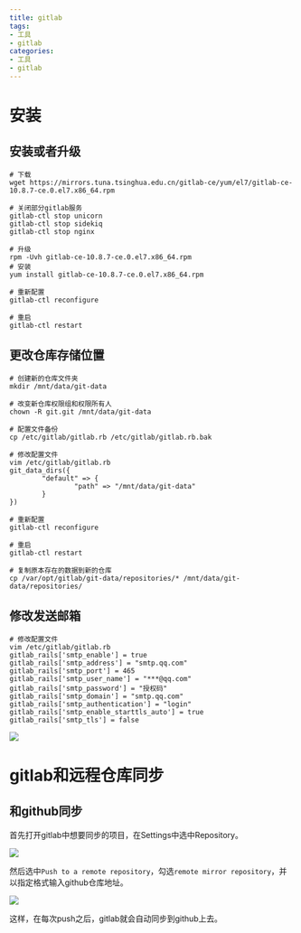 ```yaml
---
title: gitlab
tags: 
- 工具
- gitlab
categories: 
- 工具
- gitlab
---
```




# 安装

## 安装或者升级

```shell
# 下载
wget https://mirrors.tuna.tsinghua.edu.cn/gitlab-ce/yum/el7/gitlab-ce-10.8.7-ce.0.el7.x86_64.rpm

# 关闭部分gitlab服务
gitlab-ctl stop unicorn
gitlab-ctl stop sidekiq
gitlab-ctl stop nginx

# 升级
rpm -Uvh gitlab-ce-10.8.7-ce.0.el7.x86_64.rpm
# 安装
yum install gitlab-ce-10.8.7-ce.0.el7.x86_64.rpm

# 重新配置
gitlab-ctl reconfigure

# 重启
gitlab-ctl restart

```



## 更改仓库存储位置

```shell
# 创建新的仓库文件夹
mkdir /mnt/data/git-data

# 改变新仓库权限组和权限所有人
chown -R git.git /mnt/data/git-data

# 配置文件备份
cp /etc/gitlab/gitlab.rb /etc/gitlab/gitlab.rb.bak 

# 修改配置文件
vim /etc/gitlab/gitlab.rb
git_data_dirs({
        "default" => {
                "path" => "/mnt/data/git-data"
        }
})

# 重新配置
gitlab-ctl reconfigure

# 重启
gitlab-ctl restart

# 复制原本存在的数据到新的仓库
cp /var/opt/gitlab/git-data/repositories/* /mnt/data/git-data/repositories/

```



## 修改发送邮箱

```shell
# 修改配置文件
vim /etc/gitlab/gitlab.rb
gitlab_rails['smtp_enable'] = true
gitlab_rails['smtp_address'] = "smtp.qq.com"
gitlab_rails['smtp_port'] = 465
gitlab_rails['smtp_user_name'] = "***@qq.com"
gitlab_rails['smtp_password'] = "授权码"
gitlab_rails['smtp_domain'] = "smtp.qq.com"
gitlab_rails['smtp_authentication'] = "login"
gitlab_rails['smtp_enable_starttls_auto'] = true
gitlab_rails['smtp_tls'] = false

```

![](https://blog.airaccoon.cn/img/bed/20190519/1558235774428.png)



# gitlab和远程仓库同步

## 和github同步

首先打开gitlab中想要同步的项目，在Settings中选中Repository。

![](https://blog.airaccoon.cn/img/bed/20190519/1558241958538.png)

然后选中`Push to a remote repository`，勾选`remote mirror repository`，并以指定格式输入github仓库地址。

![](https://blog.airaccoon.cn/img/bed/20190519/1558241997768.png)



这样，在每次push之后，gitlab就会自动同步到github上去。

